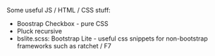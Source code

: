 Some useful JS / HTML / CSS stuff:

- Boostrap Checkbox - pure CSS
- Pluck recursive
- bslite.scss: Bootstrap Lite - useful css snippets for non-bootstrap frameworks such as ratchet / F7
